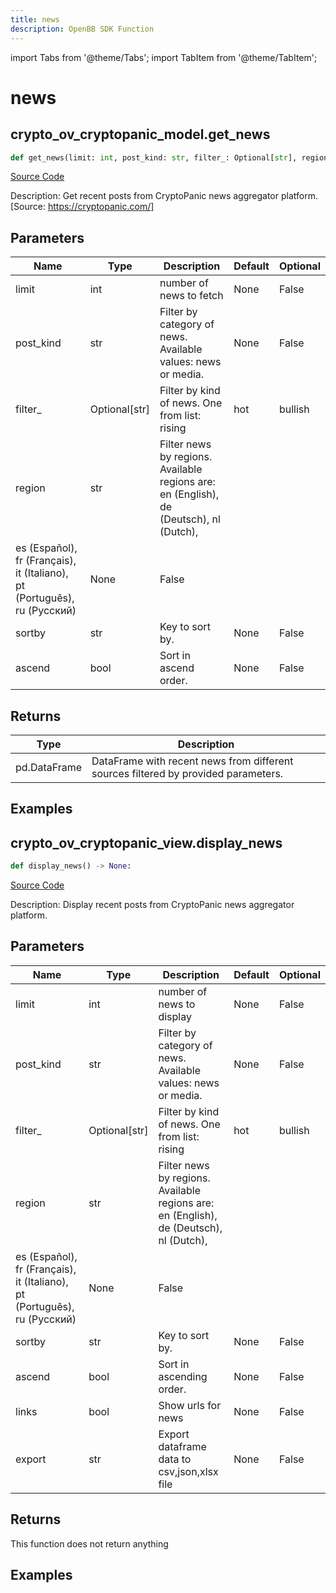 ```yaml
---
title: news
description: OpenBB SDK Function
---
```


import Tabs from '@theme/Tabs';
import TabItem from '@theme/TabItem';

# news

<Tabs>
<TabItem value="model" label="Model" default>

## crypto_ov_cryptopanic_model.get_news

```python title='openbb_terminal/cryptocurrency/overview/cryptopanic_model.py'
def get_news(limit: int, post_kind: str, filter_: Optional[str], region: str, source: Optional[str], symbol: Optional[str], sortby: str, ascend: bool) -> DataFrame:
```
[Source Code](https://github.com/OpenBB-finance/OpenBBTerminal/tree/main/openbb_terminal/cryptocurrency/overview/cryptopanic_model.py#L157)

Description: Get recent posts from CryptoPanic news aggregator platform. [Source: https://cryptopanic.com/]

## Parameters

| Name | Type | Description | Default | Optional |
| ---- | ---- | ----------- | ------- | -------- |
| limit | int | number of news to fetch | None | False |
| post_kind | str | Filter by category of news. Available values: news or media. | None | False |
| filter_ | Optional[str] | Filter by kind of news. One from list: rising|hot|bullish|bearish|important|saved|lol | None | False |
| region | str | Filter news by regions. Available regions are: en (English), de (Deutsch), nl (Dutch),
es (Español), fr (Français), it (Italiano), pt (Português), ru (Русский) | None | False |
| sortby | str | Key to sort by. | None | False |
| ascend | bool | Sort in ascend order. | None | False |

## Returns

| Type | Description |
| ---- | ----------- |
| pd.DataFrame | DataFrame with recent news from different sources filtered by provided parameters. |

## Examples



</TabItem>
<TabItem value="view" label="View">

## crypto_ov_cryptopanic_view.display_news

```python title='openbb_terminal/decorators.py'
def display_news() -> None:
```
[Source Code](https://github.com/OpenBB-finance/OpenBBTerminal/tree/main/openbb_terminal/decorators.py#L17)

Description: Display recent posts from CryptoPanic news aggregator platform.

## Parameters

| Name | Type | Description | Default | Optional |
| ---- | ---- | ----------- | ------- | -------- |
| limit | int | number of news to display | None | False |
| post_kind | str | Filter by category of news. Available values: news or media. | None | False |
| filter_ | Optional[str] | Filter by kind of news. One from list: rising|hot|bullish|bearish|important|saved|lol | None | False |
| region | str | Filter news by regions. Available regions are: en (English), de (Deutsch), nl (Dutch),
es (Español), fr (Français), it (Italiano), pt (Português), ru (Русский) | None | False |
| sortby | str | Key to sort by. | None | False |
| ascend | bool | Sort in ascending order. | None | False |
| links | bool | Show urls for news | None | False |
| export | str | Export dataframe data to csv,json,xlsx file | None | False |

## Returns

This function does not return anything

## Examples



</TabItem>
</Tabs>